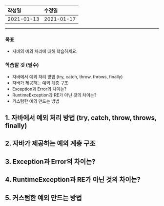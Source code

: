 |작성일|수정일|
|:----|:----|
|2021-01-13|2021-01-17|

--------

### 목표
- 자바의 예외 처리에 대해 학습하세요.

### 학습할 것 (필수)
- 자바에서 예외 처리 방법 (try, catch, throw, throws, finally)
- 자바가 제공하는 예외 계층 구조
- Exception과 Error의 차이는?
- RuntimeException과 RE가 아닌 것의 차이는?
- 커스텀한 예외 만드는 방법


## 1. 자바에서 예외 처리 방법 (try, catch, throw, throws, finally)
## 2. 자바가 제공하는 예외 계층 구조
## 3. Exception과 Error의 차이는?
## 4. RuntimeException과 RE가 아닌 것의 차이는?
## 5. 커스텀한 예외 만드는 방법
